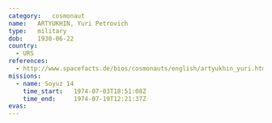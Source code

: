 ```yaml
---
category:	cosmonaut
name:	ARTYUKHIN, Yuri Petrovich
type:	military
dob:	1930-06-22
country:
  - URS
references:
  - http://www.spacefacts.de/bios/cosmonauts/english/artyukhin_yuri.htm
missions:
  - name: Soyuz 14
    time_start:   1974-07-03T18:51:08Z
    time_end:     1974-07-19T12:21:37Z
evas:
---
```

